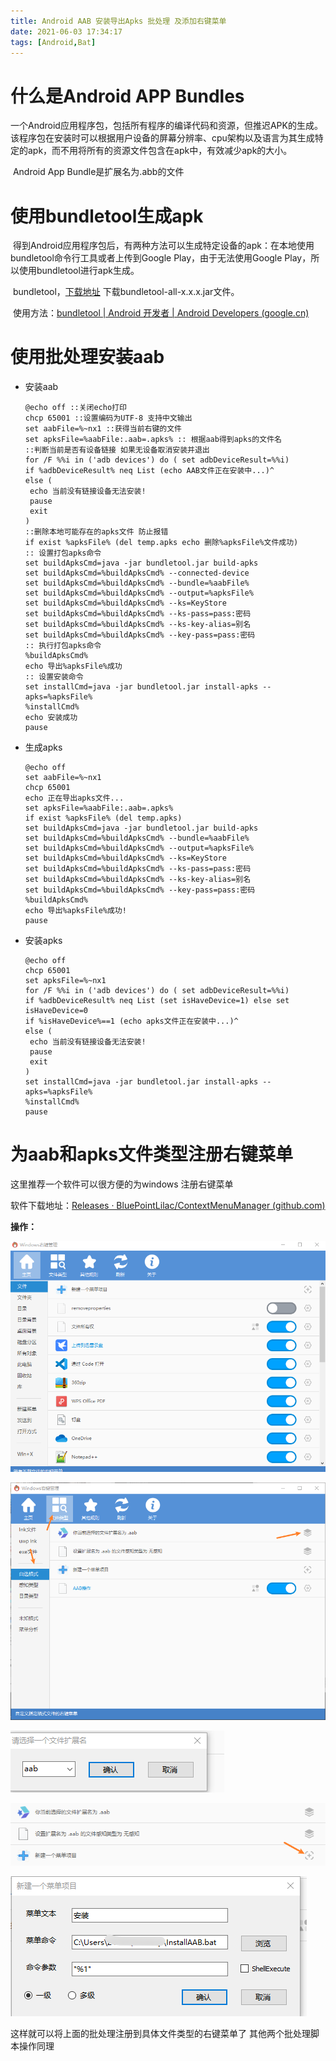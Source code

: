 ```yaml
---
title: Android AAB 安装导出Apks 批处理 及添加右键菜单
date: 2021-06-03 17:34:17
tags: [Android,Bat]
---
```


# 什么是Android APP Bundles

​	一个Android应用程序包，包括所有程序的编译代码和资源，但推迟APK的生成。该程序包在安装时可以根据用户设备的屏幕分辨率、cpu架构以及语言为其生成特定的apk，而不用将所有的资源文件包含在apk中，有效减少apk的大小。

​	Android App Bundle是扩展名为.abb的文件

# 使用bundletool生成apk

​	得到Android应用程序包后，有两种方法可以生成特定设备的apk：在本地使用 bundletool命令行工具或者上传到Google Play，由于无法使用Google Play，所以使用bundletool进行apk生成。

​	bundletool，[下载地址](https://github.com/google/bundletool/releases) 下载bundletool-all-x.x.x.jar文件。

​	使用方法：[bundletool  | Android 开发者  | Android Developers (google.cn)](https://developer.android.google.cn/studio/command-line/bundletool)

# 使用批处理安装aab

 - 安装aab

   ```shell
   @echo off ::关闭echo打印
   chcp 65001 ::设置编码为UTF-8 支持中文输出
   set aabFile=%~nx1 ::获得当前右键的文件
   set apksFile=%aabFile:.aab=.apks% :: 根据aab得到apks的文件名
   ::判断当前是否有设备链接 如果无设备取消安装并退出
   for /F %%i in ('adb devices') do ( set adbDeviceResult=%%i)
   if %adbDeviceResult% neq List (echo AAB文件正在安装中...)^
   else (
   	echo 当前没有链接设备无法安装! 
   	pause 
   	exit
   )
   ::删除本地可能存在的apks文件 防止报错
   if exist %apksFile% (del temp.apks echo 删除%apksFile%文件成功) 
   :: 设置打包apks命令
   set buildApksCmd=java -jar bundletool.jar build-apks
   set buildApksCmd=%buildApksCmd% --connected-device
   set buildApksCmd=%buildApksCmd% --bundle=%aabFile%
   set buildApksCmd=%buildApksCmd% --output=%apksFile%
   set buildApksCmd=%buildApksCmd% --ks=KeyStore
   set buildApksCmd=%buildApksCmd% --ks-pass=pass:密码
   set buildApksCmd=%buildApksCmd% --ks-key-alias=别名
   set buildApksCmd=%buildApksCmd% --key-pass=pass:密码
   :: 执行打包apks命令
   %buildApksCmd%
   echo 导出%apksFile%成功
   :: 设置安装命令
   set installCmd=java -jar bundletool.jar install-apks --apks=%apksFile%
   %installCmd%
   echo 安装成功
   pause
   ```

   

 - 生成apks

   ```shell
   @echo off
   set aabFile=%~nx1
   chcp 65001
   echo 正在导出apks文件...
   set apksFile=%aabFile:.aab=.apks%
   if exist %apksFile% (del temp.apks) 
   set buildApksCmd=java -jar bundletool.jar build-apks
   set buildApksCmd=%buildApksCmd% --bundle=%aabFile%
   set buildApksCmd=%buildApksCmd% --output=%apksFile%
   set buildApksCmd=%buildApksCmd% --ks=KeyStore
   set buildApksCmd=%buildApksCmd% --ks-pass=pass:密码
   set buildApksCmd=%buildApksCmd% --ks-key-alias=别名
   set buildApksCmd=%buildApksCmd% --key-pass=pass:密码
   %buildApksCmd%
   echo 导出%apksFile%成功!
   pause
   ```

 - 安装apks

   ```shell
   @echo off
   chcp 65001
   set apksFile=%~nx1
   for /F %%i in ('adb devices') do ( set adbDeviceResult=%%i)
   if %adbDeviceResult% neq List (set isHaveDevice=1) else set isHaveDevice=0
   if %isHaveDevice%==1 (echo apks文件正在安装中...)^
   else (
   	echo 当前没有链接设备无法安装! 
   	pause 
   	exit
   )
   set installCmd=java -jar bundletool.jar install-apks --apks=%apksFile%
   %installCmd%
   pause
   ```

# 为aab和apks文件类型注册右键菜单 

这里推荐一个软件可以很方便的为windows 注册右键菜单

软件下载地址：[Releases · BluePointLilac/ContextMenuManager (github.com)](https://github.com/BluePointLilac/ContextMenuManager/releases/)

**操作：**

![软件主页](/mydata/imgs/article/AndroidAAB-01.png)

![软件主页](/mydata/imgs/article/AndroidAAB-02.png)

![软件主页](/mydata/imgs/article/AndroidAAB-03.png)

![软件主页](/mydata/imgs/article/AndroidAAB-04.png)

![软件主页](/mydata/imgs/article/AndroidAAB-05.png)

这样就可以将上面的批处理注册到具体文件类型的右键菜单了  其他两个批处理脚本操作同理

